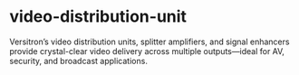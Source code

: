# video-distribution-unit
Versitron’s video distribution units, splitter amplifiers, and signal enhancers provide crystal-clear video delivery across multiple outputs—ideal for AV, security, and broadcast applications.
